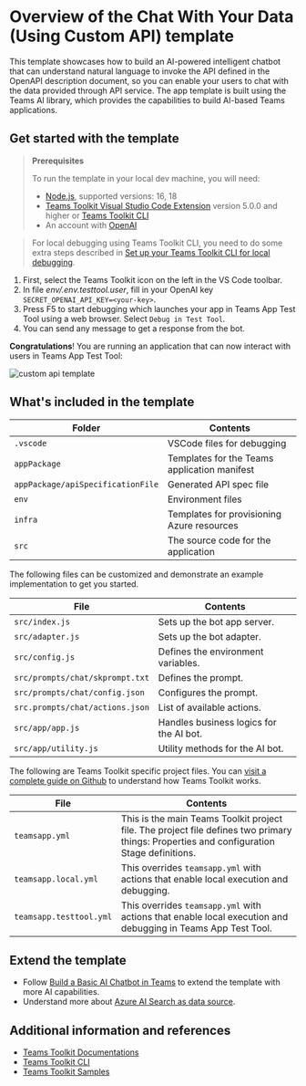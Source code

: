 # Overview of the Chat With Your Data (Using Custom API) template

This template showcases how to build an AI-powered intelligent chatbot that can understand natural language to invoke the API defined in the OpenAPI description document, so you can enable your users to chat with the data provided through API service.
The app template is built using the Teams AI library, which provides the capabilities to build AI-based Teams applications.

## Get started with the template

> **Prerequisites**
>
> To run the template in your local dev machine, you will need:
>
> - [Node.js](https://nodejs.org/), supported versions: 16, 18
> - [Teams Toolkit Visual Studio Code Extension](https://aka.ms/teams-toolkit) version 5.0.0 and higher or [Teams Toolkit CLI](https://aka.ms/teamsfx-toolkit-cli)
> - An account with [OpenAI](https://platform.openai.com/)

> For local debugging using Teams Toolkit CLI, you need to do some extra steps described in [Set up your Teams Toolkit CLI for local debugging](https://aka.ms/teamsfx-cli-debugging).

1. First, select the Teams Toolkit icon on the left in the VS Code toolbar.
1. In file *env/.env.testtool.user*, fill in your OpenAI key `SECRET_OPENAI_API_KEY=<your-key>`.
1. Press F5 to start debugging which launches your app in Teams App Test Tool using a web browser. Select `Debug in Test Tool`.
1. You can send any message to get a response from the bot.

**Congratulations**! You are running an application that can now interact with users in Teams App Test Tool:

![custom api template](https://github.com/OfficeDev/TeamsFx/assets/63089166/81f985a1-b81d-4c27-a82a-73a9b65ece1f)

## What's included in the template

| Folder       | Contents                                            |
| - | - |
| `.vscode`    | VSCode files for debugging                          |
| `appPackage` | Templates for the Teams application manifest        |
| `appPackage/apiSpecificationFile` | Generated API spec file        |
| `env`        | Environment files                                   |
| `infra`      | Templates for provisioning Azure resources          |
| `src`        | The source code for the application                 |

The following files can be customized and demonstrate an example implementation to get you started.

| File                                 | Contents                                           |
| - | - |
|`src/index.js`| Sets up the bot app server.|
|`src/adapter.js`| Sets up the bot adapter.|
|`src/config.js`| Defines the environment variables.|
|`src/prompts/chat/skprompt.txt`| Defines the prompt.|
|`src/prompts/chat/config.json`| Configures the prompt.|
|`src.prompts/chat/actions.json`| List of available actions.| 
|`src/app/app.js`| Handles business logics for the AI bot.|
|`src/app/utility.js`| Utility methods for the AI bot.|

The following are Teams Toolkit specific project files. You can [visit a complete guide on Github](https://github.com/OfficeDev/TeamsFx/wiki/Teams-Toolkit-Visual-Studio-Code-v5-Guide#overview) to understand how Teams Toolkit works.

| File                                 | Contents                                           |
| - | - |
|`teamsapp.yml`|This is the main Teams Toolkit project file. The project file defines two primary things:  Properties and configuration Stage definitions. |
|`teamsapp.local.yml`|This overrides `teamsapp.yml` with actions that enable local execution and debugging.|
|`teamsapp.testtool.yml`|This overrides `teamsapp.yml` with actions that enable local execution and debugging in Teams App Test Tool.|

## Extend the template

- Follow [Build a Basic AI Chatbot in Teams](https://aka.ms/teamsfx-basic-ai-chatbot) to extend the template with more AI capabilities.
- Understand more about [Azure AI Search as data source](https://aka.ms/teamsfx-rag-bot#azure-ai-search-as-data-source).

## Additional information and references

- [Teams Toolkit Documentations](https://docs.microsoft.com/microsoftteams/platform/toolkit/teams-toolkit-fundamentals)
- [Teams Toolkit CLI](https://aka.ms/teamsfx-toolkit-cli)
- [Teams Toolkit Samples](https://github.com/OfficeDev/TeamsFx-Samples)